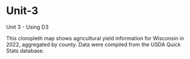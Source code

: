 # Unit-3
 Unit 3 - Using D3

This cloropleth map shows agricultural yield information for Wisconsin in 2022, aggregated by county.
Data were compiled from the USDA Quick Stats database.